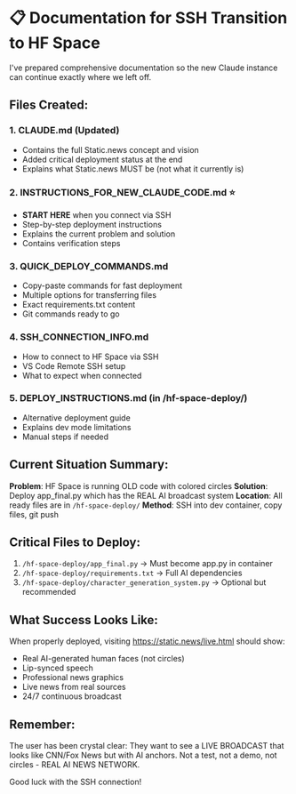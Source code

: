 # 📋 Documentation for SSH Transition to HF Space

I've prepared comprehensive documentation so the new Claude instance can continue exactly where we left off.

## Files Created:

### 1. **CLAUDE.md** (Updated)
- Contains the full Static.news concept and vision
- Added critical deployment status at the end
- Explains what Static.news MUST be (not what it currently is)

### 2. **INSTRUCTIONS_FOR_NEW_CLAUDE_CODE.md** ⭐
- **START HERE** when you connect via SSH
- Step-by-step deployment instructions
- Explains the current problem and solution
- Contains verification steps

### 3. **QUICK_DEPLOY_COMMANDS.md**
- Copy-paste commands for fast deployment
- Multiple options for transferring files
- Exact requirements.txt content
- Git commands ready to go

### 4. **SSH_CONNECTION_INFO.md**
- How to connect to HF Space via SSH
- VS Code Remote SSH setup
- What to expect when connected

### 5. **DEPLOY_INSTRUCTIONS.md** (in /hf-space-deploy/)
- Alternative deployment guide
- Explains dev mode limitations
- Manual steps if needed

## Current Situation Summary:

**Problem**: HF Space is running OLD code with colored circles
**Solution**: Deploy app_final.py which has the REAL AI broadcast system
**Location**: All ready files are in `/hf-space-deploy/`
**Method**: SSH into dev container, copy files, git push

## Critical Files to Deploy:

1. `/hf-space-deploy/app_final.py` → Must become app.py in container
2. `/hf-space-deploy/requirements.txt` → Full AI dependencies
3. `/hf-space-deploy/character_generation_system.py` → Optional but recommended

## What Success Looks Like:

When properly deployed, visiting https://static.news/live.html should show:
- Real AI-generated human faces (not circles)
- Lip-synced speech
- Professional news graphics
- Live news from real sources
- 24/7 continuous broadcast

## Remember:

The user has been crystal clear: They want to see a LIVE BROADCAST that looks like CNN/Fox News but with AI anchors. Not a test, not a demo, not circles - REAL AI NEWS NETWORK.

Good luck with the SSH connection!